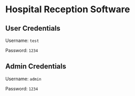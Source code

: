 # Hospital Reception Software

## User Credentials

Username: `test`

Password: `1234`

## Admin Credentials

Username: `admin`

Password: `1234`
